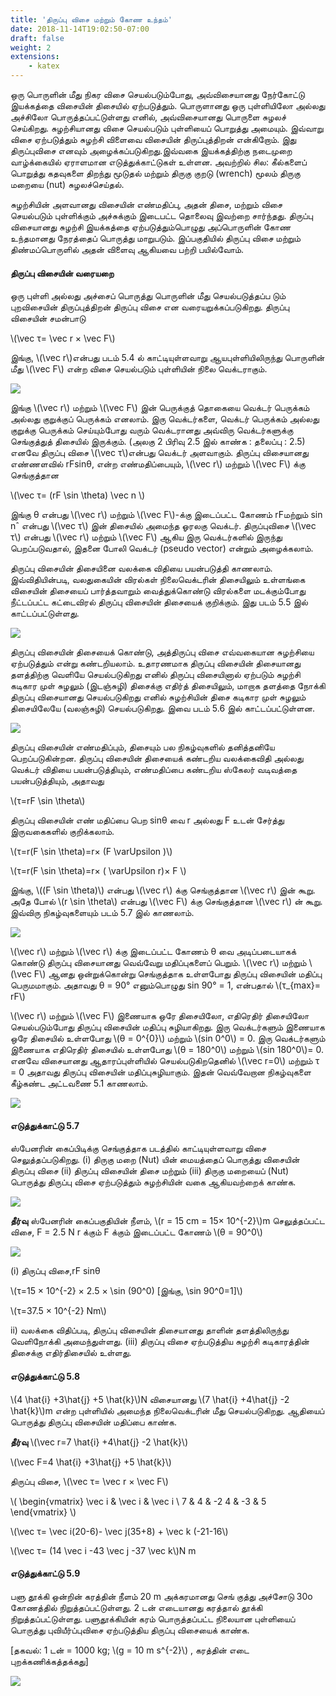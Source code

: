 ```yaml
---
title: 'திருப்பு விசை மற்றும் கோண உந்தம்'
date: 2018-11-14T19:02:50-07:00
draft: false
weight: 2
extensions:
    - katex
---
```


ஒரு பொருளின் மீது நிகர விசை செயல்படும்போது,
அவ்விசையானது நேர்கோட்டு இயக்கத்தை
விசையின் திசையில் ஏற்படுத்தும். பொருளானது
ஒரு புள்ளியிலோ அல்லது அச்சிலோ
பொருத்தப்பட்டுள்ளது எனில், அவ்விசையானது
பொருளை சுழலச் செய்கிறது. சுழற்சியானது விசை
செயல்படும் புள்ளியைப் பொறுத்து அமையும்.
இவ்வாறு விசை ஏற்படுத்தும் சுழற்சி விளைவை
விசையின் திருப்புத்திறன் என்கிறோம். இது
திருப்புவிசை எனவும் அழைக்கப்படுகிறது.இவ்வகை
இயக்கத்திற்கு நடைமுறை வாழ்க்கையில்
ஏராளமான எடுத்துக்காட்டுகள் உள்ளன. அவற்றில்
சில: கீல்களைப் பொறுத்து கதவுகளை திறந்து
மூடுதல் மற்றும் திருகு குறடு (wrench) மூலம் திருகு
மறையை (nut) சுழலச்செய்தல்.

சுழற்சியின் அளவானது விசையின் எண்மதிப்பு,
அதன் திசை, மற்றும் விசை செயல்படும் புள்ளிக்கும்
அச்சுக்கும் இடைபட்ட தொலைவு இவற்றை
சார்ந்தது. திருப்பு விசையானது சுழற்சி இயக்கத்தை
ஏற்படுத்தும்பொழுது அப்பொருளின் கோண
உந்தமானது நேரத்தைப் பொருத்து மாறுபடும்.
இப்பகுதியில் திருப்பு விசை மற்றும் திண்மப்பொருளில்
அதன் விளைவு ஆகியவை பற்றி பயில்வோம்.

#### திருப்பு விசையின் வரையறை
ஒரு புள்ளி அல்லது அச்சைப் பொருத்து பொருளின்
மீது செயல்படுத்தப்ப டும் புறவிசையின் திருப்புத்திறன்
திருப்பு விசை என வரையறுக்கப்படுகிறது. திருப்பு
விசையின் சமன்பாடு

\\(\vec τ= \vec r × \vec F\\)

இங்கு, \\(\vec r\\)என்பது படம் 5.4 ல் காட்டியுள்ளவாறு
ஆயபுள்ளியிலிருந்து பொருளின் மீது \\(\vec F\\) என்ற விசை
செயல்படும் புள்ளியின் நிலை வெக்டராகும்.

![](/books/physics/part-1/unit-5/5.10.png "")

இங்கு \\(\vec r\\) மற்றும் \\(\vec F\\) இன் பெருக்குத் தொகையை
வெக்டர் பெருக்கம் அல்லது குறுக்குப் பெருக்கம்
எனலாம். இரு வெக்டர்களை, வெக்டர் பெருக்கம்
அல்லது குறுக்கு பெருக்கம் செய்யும்போது வரும்
வெக்டரானது அவ்விரு வெக்டர்களுக்கு செங்குத்துத்
திசையில் இருக்கும். (அலகு 2 பிரிவு 2.5 இல்
காண்க : தலைப்பு : 2.5) எனவே திருப்பு விசை 
\\(\vec τ\\)என்பது வெக்டர் அளவாகும்.
திருப்பு விசையானது எண்ணளவில் rFsinθ, என்ற
எண்மதிப்பையும், \\(\vec r\\)  மற்றும் \\(\vec F\\) க்கு செங்குத்தான

\\(\vec τ= (rF \sin \theta) \vec n \\)

இங்கு θ என்பது \\(\vec r\\) மற்றும் \\(\vec F\\)-க்கு இடைப்பட்ட கோணம்     rFமற்றும் sin nˆ  என்பது \\(\vec τ\\) இன் திசையில்
அமைந்த ஓரலகு வெக்டர். திருப்புவிசை 
\\(\vec τ\\) என்பது \\(\vec r\\) மற்றும் \\(\vec F\\) ஆகிய இரு வெக்டர்களில் இருந்து
பெறப்படுவதால், இதனை போலி வெக்டர் (pseudo
vector) என்றும் அழைக்கலாம்.

திருப்பு விசையின் திசையினை வலக்கை
விதியை பயன்படுத்தி காணலாம். இவ்விதியின்படி,
வலதுகையின் விரல்கள் நிலைவெக்டரின்
திசையிலும் உள்ளங்கை விசையின் திசையைப்
பார்த்தவாறும் வைத்துக்கொண்டு விரல்களை
மடக்கும்போது நீட்டப்பட்ட கட்டைவிரல் திருப்பு
விசையின் திசையைக் குறிக்கும். இது படம் 5.5 இல்
காட்டப்பட்டுள்ளது.

![](/books/physics/part-1/unit-5/5.11.png "")


திருப்பு விசையின் திசையைக் கொண்டு, அத்திருப்பு
விசை எவ்வகையான சுழற்சியை ஏற்படுத்தும்
என்று கண்டறியலாம். உதாரணமாக திருப்பு
விசையின் திசையானது தளத்திற்கு வெளியே
செயல்படுகிறது எனில் திருப்பு விசையினால்
ஏற்படும் சுழற்சி கடிகார முள் சுழலும் (இடஞ்சுழி)
திசைக்கு எதிர்த் திசையிலும், மாறாக தளத்தை
நோக்கி திருப்பு விசையானது செயல்படுகிறது
எனில் சுழற்சியின் திசை கடிகார முள் சுழலும்
திசையிலேயே (வலஞ்சுழி) செயல்படுகிறது. இவை
படம் 5.6 இல் காட்டப்பட்டுள்ளன.

![](/books/physics/part-1/unit-5/5.12.png "")


திருப்பு விசையின் எண்மதிப்பும், திசையும் பல
நிகழ்வுகளில் தனித்தனியே பெறப்படுகின்றன.
திருப்பு விசையின் திசையைக் கண்டறிய
வலக்கைவிதி அல்லது வெக்டர் விதியை
பயன்படுத்தியும், எண்மதிப்பை கண்டறிய ஸ்கேலர்
வடிவத்தை பயன்படுத்தியும், அதாவது

\\(τ=rF \sin \theta\\)

திருப்பு விசையின் எண் மதிப்பை பெற sinθ வை
r அல்லது F உடன் சேர்த்து இருவகைகளில்
குறிக்கலாம்.

\\(τ=r(F \sin \theta)=r× (F \varUpsilon )\\)

\\(τ=r(F \sin \theta)=r× ( \varUpsilon r)× F \\)

இங்கு,   \\((F \sin \theta)\\) என்பது \\(\vec r\\) க்கு செங்குத்தான \\(\vec r\\)  இன் கூறு. அதே போல்  \\(r \sin \theta\\) என்பது \\(\vec F\\)  க்கு செங்குத்தான \\(\vec r\\)  ன் கூறு. இவ்விரு நிகழ்வுகளையும் படம் 5.7 இல் காணலாம்.

![](/books/physics/part-1/unit-5/5.13.png "")


\\(\vec r\\) மற்றும் \\(\vec r\\)  க்கு இடைப்பட்ட கோணம் θ வை அடிப்படையாகக் கொண்டு திருப்பு விசையானது
வெவ்வேறு மதிப்புகளைப் பெறும்.
\\(\vec r\\)  மற்றும் \\(\vec F\\)  ஆனது ஒன்றுக்கொன்று செங்குத்தாக
உள்ளபோது திருப்பு விசையின் மதிப்பு
பெருமமாகும். அதாவது θ = 90° எனும்பொழுது
sin 90° = 1, என்பதால் \\(τ_{max}=  rF\\)

\\(\vec r\\) மற்றும் \\(\vec F\\) இணையாக ஒரே திசையிலோ, எதிரெதிர் திசையிலோ செயல்படும்போது திருப்பு விசையின் மதிப்பு சுழியாகிறது. இரு வெக்டர்களும் இணையாக ஒரே திசையில் உள்ளபோது
\\(θ = 0^{0}\\) மற்றும் \\(sin 0^0\\) 
= 0. இரு வெக்டர்களும்
இணையாக எதிரெதிர் திசையில் உள்ளபோது
\\(θ = 180^0\\) மற்றும் \\(sin 180^0\\)= 0. எனவே விசையானது ஆதாரப்புள்ளியில் செயல்படுகிறதெனில்
\\(\vec r=0\\) மற்றும் τ = 0 அதாவது திருப்பு விசையின் மதிப்புசுழியாகும். இதன் வெவ்வேறான நிகழ்வுகளை கீழ்கண்ட அட்டவணை 5.1 காணலாம்.

![](/books/physics/part-1/unit-5/5.14.png "")


#### எடுத்துக்காட்டு 5.7

ஸ்பேனரின் கைப்பிடிக்கு செங்குத்தாக படத்தில்
காட்டியுள்ளவாறு விசை செலுத்தப்படுகிறது.
(i) திருகு மறை (Nut) யின் மையத்தைப் பொருத்து
விசையின் திருப்பு விசை (ii) திருப்பு விசையின்
திசை மற்றும் (iii) திருகு மறையைப் (Nut) பொருத்து
திருப்பு விசை ஏற்படுத்தும் சுழற்சியின் வகை
ஆகியவற்றைக் காண்க.

![](/books/physics/part-1/unit-5/5.15.png "")

**தீர்வு**
ஸ்பேனரின் கைப்பகுதியின் நீளம்,
\\(r = 15 cm = 15× 10^{-2}\\)m
செலுத்தப்பட்ட விசை, F = 2.5 N
r க்கும் F க்கும் இடைப்பட்ட கோணம் \\(θ = 90^0\\)

![](/books/physics/part-1/unit-5/5.16.png "")


(i) திருப்பு விசை,rF sinθ

\\(τ=15 × 10^{-2} × 2.5 × \sin (90^0) [இங்கு, \sin 90^0=1]\\)

\\(τ=37.5 × 10^{-2} Nm\\)

ii) வலக்கை விதிப்படி, திருப்பு விசையின்
திசையானது தாளின் தளத்திலிருந்து
வெளிநோக்கி அமைந்துள்ளது.
(iii) திருப்பு விசை ஏற்படுத்திய சுழற்சி கடிகாரத்தின்
திசைக்கு எதிர்திசையில் உள்ளது.

#### எடுத்துக்காட்டு 5.8

\\(4 \hat{i} +3\hat{j} +5 \hat{k}\\)N விசையானது
\\(7 \hat{i} +4\hat{j} -2 \hat{k}\\)m என்ற புள்ளியில் அமைந்த நிலைவெக்டரின் மீது
செயல்படுகிறது. ஆதியைப் பொருத்து திருப்பு
விசையின் மதிப்பை காண்க.

**தீர்வு**
\\(\vec r=7 \hat{i} +4\hat{j} -2 \hat{k}\\)

\\(\vec F=4 \hat{i} +3\hat{j} +5 \hat{k}\\)

திருப்பு விசை,
\\(\vec τ= \vec r × \vec F\\)

\\(
\begin{vmatrix}
   \vec i & \vec i & \vec i \\
   7      & 4         & -2
   4      & -3        & 5
\end{vmatrix}
\\)

\\(\vec τ= \vec i(20-6)- \vec j(35+8) + \vec k (-21-16\\)

\\(\vec τ= (14 \vec i -43 \vec j -37 \vec k\\)N m

#### எடுத்துக்காட்டு 5.9
பளு தூக்கி ஒன்றின் கரத்தின் நீளம் 20 m
அக்கரமானது செங் குத்து அச்சோடு 30o கோணத்தில்
நிறுத்தப்பட்டுள்ளது. 2 டன் எடையானது கரத்தால்
தூக்கி நிறுத்தப்பட்டுள்ளது. பளுதூக்கியின் கரம்
பொருத்தப்பட்ட நிலையான புள்ளியைப் பொருத்து
புவியீர்ப்புவிசை ஏற்படுத்திய திருப்பு விசையைக்
காண்க.

[தகவல்: 1 டன் = 1000 kg; \\(g = 10 m s^{-2}\\) , கரத்தின்
எடை புறக்கணிக்கத்தக்கது]

![](/books/physics/part-1/unit-5/5.17.png "")


